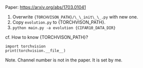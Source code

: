 Paper: https://arxiv.org/abs/1703.01041

1. Overwrite `{TORCHVISON_PATH}/\_\_init\_\_.py` with new one.
2. Copy `evolution.py` to {TORCHVISON_PATH}.
3. `python main.py -a evolution {CIFAR10_DATA_DIR}`

cf. How to know {TORCHVISON_PATH}?
```
import torchvision
print(torchvision.__file__)
```

Note.
Channel number is not in the paper. It is set by me.
